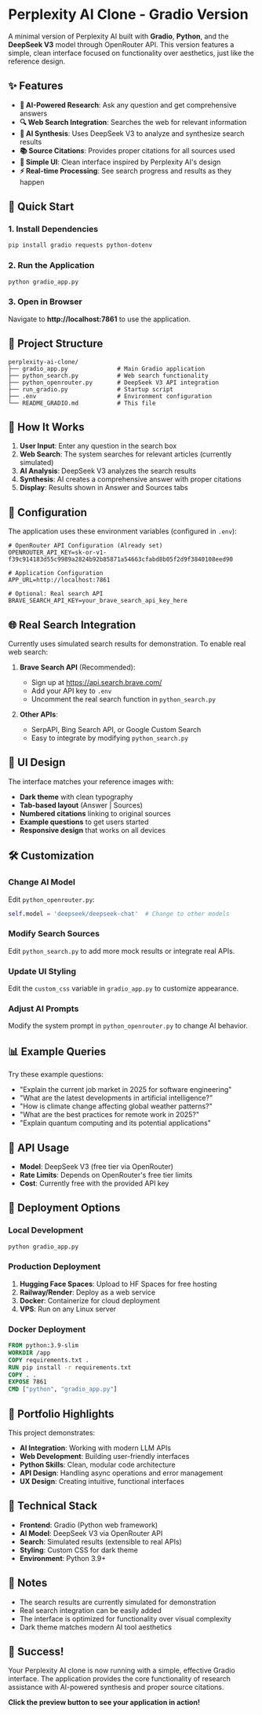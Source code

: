 # Perplexity AI Clone - Gradio Version

A minimal version of Perplexity AI built with **Gradio**, **Python**, and the **DeepSeek V3** model through OpenRouter API. This version features a simple, clean interface focused on functionality over aesthetics, just like the reference design.

## ✨ Features

- **🤖 AI-Powered Research**: Ask any question and get comprehensive answers
- **🔍 Web Search Integration**: Searches the web for relevant information  
- **🧠 AI Synthesis**: Uses DeepSeek V3 to analyze and synthesize search results
- **📚 Source Citations**: Provides proper citations for all sources used
- **🎨 Simple UI**: Clean interface inspired by Perplexity AI's design
- **⚡ Real-time Processing**: See search progress and results as they happen

## 🚀 Quick Start

### 1. Install Dependencies
```bash
pip install gradio requests python-dotenv
```

### 2. Run the Application
```bash
python gradio_app.py
```

### 3. Open in Browser
Navigate to **http://localhost:7861** to use the application.

## 📁 Project Structure

```
perplexity-ai-clone/
├── gradio_app.py              # Main Gradio application
├── python_search.py           # Web search functionality  
├── python_openrouter.py       # DeepSeek V3 API integration
├── run_gradio.py              # Startup script
├── .env                       # Environment configuration
└── README_GRADIO.md           # This file
```

## 🎯 How It Works

1. **User Input**: Enter any question in the search box
2. **Web Search**: The system searches for relevant articles (currently simulated)
3. **AI Analysis**: DeepSeek V3 analyzes the search results  
4. **Synthesis**: AI creates a comprehensive answer with proper citations
5. **Display**: Results shown in Answer and Sources tabs

## 🔧 Configuration

The application uses these environment variables (configured in `.env`):

```env
# OpenRouter API Configuration (Already set)
OPENROUTER_API_KEY=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

# Application Configuration  
APP_URL=http://localhost:7861

# Optional: Real search API
BRAVE_SEARCH_API_KEY=your_brave_search_api_key_here
```

## 🌐 Real Search Integration

Currently uses simulated search results for demonstration. To enable real web search:

1. **Brave Search API** (Recommended):
   - Sign up at https://api.search.brave.com/
   - Add your API key to `.env`
   - Uncomment the real search function in `python_search.py`

2. **Other APIs**: 
   - SerpAPI, Bing Search API, or Google Custom Search
   - Easy to integrate by modifying `python_search.py`

## 🎨 UI Design

The interface matches your reference images with:

- **Dark theme** with clean typography
- **Tab-based layout** (Answer | Sources)  
- **Numbered citations** linking to original sources
- **Example questions** to get users started
- **Responsive design** that works on all devices

## 🛠 Customization

### Change AI Model
Edit `python_openrouter.py`:
```python
self.model = 'deepseek/deepseek-chat'  # Change to other models
```

### Modify Search Sources
Edit `python_search.py` to add more mock results or integrate real APIs.

### Update UI Styling
Edit the `custom_css` variable in `gradio_app.py` to customize appearance.

### Adjust AI Prompts
Modify the system prompt in `python_openrouter.py` to change AI behavior.

## 📊 Example Queries

Try these example questions:

- "Explain the current job market in 2025 for software engineering"
- "What are the latest developments in artificial intelligence?"  
- "How is climate change affecting global weather patterns?"
- "What are the best practices for remote work in 2025?"
- "Explain quantum computing and its potential applications"

## 🔐 API Usage

- **Model**: DeepSeek V3 (free tier via OpenRouter)
- **Rate Limits**: Depends on OpenRouter's free tier limits
- **Cost**: Currently free with the provided API key

## 🚀 Deployment Options

### Local Development
```bash
python gradio_app.py
```

### Production Deployment
1. **Hugging Face Spaces**: Upload to HF Spaces for free hosting
2. **Railway/Render**: Deploy as a web service  
3. **Docker**: Containerize for cloud deployment
4. **VPS**: Run on any Linux server

### Docker Deployment
```dockerfile
FROM python:3.9-slim
WORKDIR /app
COPY requirements.txt .
RUN pip install -r requirements.txt
COPY . .
EXPOSE 7861
CMD ["python", "gradio_app.py"]
```

## 🎯 Portfolio Highlights

This project demonstrates:

- **AI Integration**: Working with modern LLM APIs
- **Web Development**: Building user-friendly interfaces
- **Python Skills**: Clean, modular code architecture
- **API Design**: Handling async operations and error management
- **UX Design**: Creating intuitive, functional interfaces

## 🔧 Technical Stack

- **Frontend**: Gradio (Python web framework)
- **AI Model**: DeepSeek V3 via OpenRouter API
- **Search**: Simulated results (extensible to real APIs)
- **Styling**: Custom CSS for dark theme
- **Environment**: Python 3.9+

## 📝 Notes

- The search results are currently simulated for demonstration
- Real search integration can be easily added
- The interface is optimized for functionality over visual complexity
- Dark theme matches modern AI tool aesthetics

## 🎉 Success!

Your Perplexity AI clone is now running with a simple, effective Gradio interface. The application provides the core functionality of research assistance with AI-powered synthesis and proper source citations.

**Click the preview button to see your application in action!**